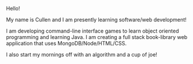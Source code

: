 Hello! 

My name is Cullen and I am presently learning software/web development!

I am developing command-line interface games to learn object oriented programming and learning Java.
I am creating a full stack book-library web application that uses MongoDB/Node/HTML/CSS.

I also start my mornings off with an algorithm and a cup of joe!
